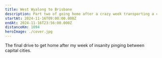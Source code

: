 ```yaml
---
title: West Wyalong to Brisbane
description: Part two of going home after a crazy week transporting a car between Melbourne and Brisbane
startAt: 2024-11-16T09:00:00.000Z
endAt: 2024-11-16T23:56:00.000Z
distanceKm: 1094
heroImage: ./cover.jpg
---
```


The final drive to get home after my week of insanity pinging between capital cities.
